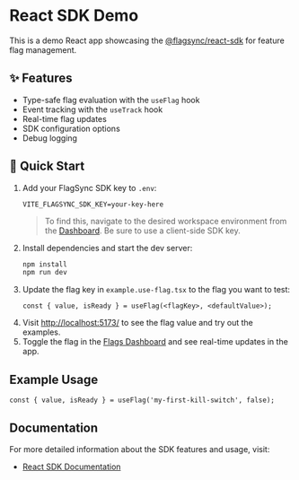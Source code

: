 # React SDK Demo

This is a demo React app showcasing the [@flagsync/react-sdk](https://github.com/flagsync/react-sdk) for feature flag management.

## ✨ Features

- Type-safe flag evaluation with the `useFlag` hook
- Event tracking with the `useTrack` hook
- Real-time flag updates
- SDK configuration options
- Debug logging

## 🚀 Quick Start

1. Add your FlagSync SDK key to `.env`:
   ```dotenv
   VITE_FLAGSYNC_SDK_KEY=your-key-here
   ```
   > To find this, navigate to the desired workspace environment from the [Dashboard](https://www.flagsync.com/dashboard/settings/organization/workspaces/). Be sure to use a client-side SDK key.
2. Install dependencies and start the dev server:
   ```bash
   npm install
   npm run dev
   ```
3. Update the flag key in `example.use-flag.tsx` to the flag you want to test:
   ```tsx
   const { value, isReady } = useFlag(<flagKey>, <defaultValue>);
   ```
4. Visit [http://localhost:5173/](http://localhost:5173/) to see the flag value and try out the examples.
5. Toggle the flag in the [Flags Dashboard](https://www.flagsync.com/dashboard/flags/) and see real-time updates in the app.

## Example Usage

```tsx
const { value, isReady } = useFlag('my-first-kill-switch', false);
```

## Documentation

For more detailed information about the SDK features and usage, visit:
- [React SDK Documentation](https://docs.flagsync.com/sdks-client-side/react)
